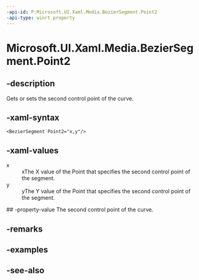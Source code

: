 ```yaml
---
-api-id: P:Microsoft.UI.Xaml.Media.BezierSegment.Point2
-api-type: winrt property
---
```


<!-- Property syntax
public Windows.Foundation.Point Point2 { get;  set; }
-->

# Microsoft.UI.Xaml.Media.BezierSegment.Point2

## -description
Gets or sets the second control point of the curve.

## -xaml-syntax
```xaml
<BezierSegment Point2="x,y"/>
```


## -xaml-values
<dl><dt>x</dt><dd>xThe X value of the Point that specifies the second control point of the segment.</dd>
<dt>y</dt><dd>yThe Y value of the Point that specifies the second control point of the segment.</dd>
</dl>
## -property-value
The second control point of the curve.

## -remarks

## -examples

## -see-also
